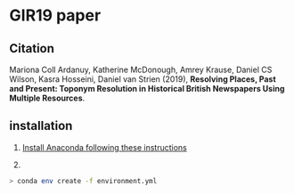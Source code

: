 # GIR19 paper

## Citation
Mariona Coll Ardanuy, Katherine McDonough, Amrey Krause, Daniel CS Wilson, Kasra Hosseini, Daniel van Strien (2019), **Resolving Places, Past and Present: Toponym Resolution in Historical British Newspapers Using Multiple Resources**.

## installation

1. [Install Anaconda following these instructions](https://docs.anaconda.com/anaconda/install/)

2. 

```bash
> conda env create -f environment.yml
```
